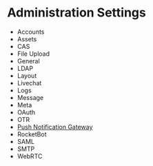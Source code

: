 # Administration Settings

- Accounts
- Assets
- CAS
- File Upload
- General
- LDAP
- Layout
- Livechat
- Logs
- Message
- Meta
- OAuth
- OTR
- [Push Notification Gateway](Notification%20Gateway.md)
- RocketBot
- SAML
- SMTP
- WebRTC
